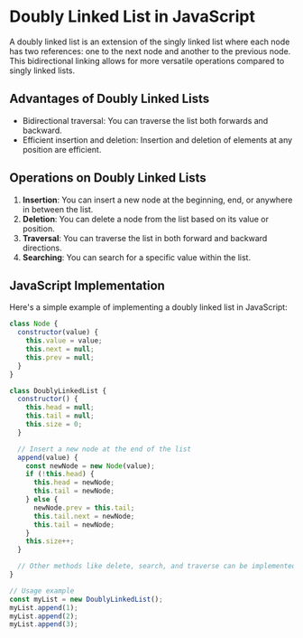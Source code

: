 # Doubly Linked List in JavaScript

A doubly linked list is an extension of the singly linked list where each node has two references: one to the next node and another to the previous node. This bidirectional linking allows for more versatile operations compared to singly linked lists.

## Advantages of Doubly Linked Lists

- Bidirectional traversal: You can traverse the list both forwards and backward.
- Efficient insertion and deletion: Insertion and deletion of elements at any position are efficient.

## Operations on Doubly Linked Lists

1. **Insertion**: You can insert a new node at the beginning, end, or anywhere in between the list.
2. **Deletion**: You can delete a node from the list based on its value or position.
3. **Traversal**: You can traverse the list in both forward and backward directions.
4. **Searching**: You can search for a specific value within the list.

## JavaScript Implementation

Here's a simple example of implementing a doubly linked list in JavaScript:

```javascript
class Node {
  constructor(value) {
    this.value = value;
    this.next = null;
    this.prev = null;
  }
}

class DoublyLinkedList {
  constructor() {
    this.head = null;
    this.tail = null;
    this.size = 0;
  }

  // Insert a new node at the end of the list
  append(value) {
    const newNode = new Node(value);
    if (!this.head) {
      this.head = newNode;
      this.tail = newNode;
    } else {
      newNode.prev = this.tail;
      this.tail.next = newNode;
      this.tail = newNode;
    }
    this.size++;
  }

  // Other methods like delete, search, and traverse can be implemented here
}

// Usage example
const myList = new DoublyLinkedList();
myList.append(1);
myList.append(2);
myList.append(3);
